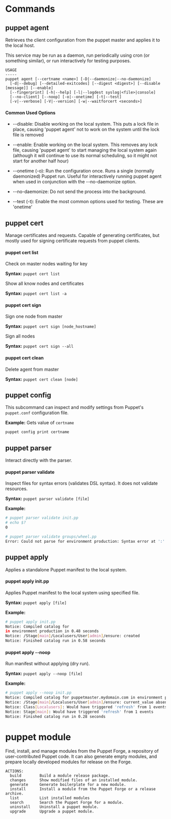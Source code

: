 ﻿# Commands

## puppet agent

Retrieves the client configuration from the puppet master and applies it to the local host.

This service may be run as a daemon, run periodically using cron (or something similar), or run interactively for testing purposes.

```
USAGE
-----
puppet agent [--certname <name>] [-D|--daemonize|--no-daemonize]
  [-d|--debug] [--detailed-exitcodes] [--digest <digest>] [--disable [message]] [--enable]
  [--fingerprint] [-h|--help] [-l|--logdest syslog|<file>|console]
  [--no-client] [--noop] [-o|--onetime] [-t|--test]
  [-v|--verbose] [-V|--version] [-w|--waitforcert <seconds>]
```

#### Common Used Options

- --disable:
  Disable working on the local system. This puts a lock file in place,
  causing 'puppet agent' not to work on the system until the lock file
  is removed
  
- --enable:
  Enable working on the local system. This removes any lock file,
  causing 'puppet agent' to start managing the local system again
  (although it will continue to use its normal scheduling, so it might
  not start for another half hour)
  
- --onetime (-o):
  Run the configuration once. Runs a single (normally daemonized) Puppet
  run. Useful for interactively running puppet agent when used in
  conjunction with the --no-daemonize option.

- --no-daemonize:
  Do not send the process into the background.

- --test (-t):
  Enable the most common options used for testing. These are 'onetime'



## puppet cert

Manage certificates and requests. Capable of generating certificates,
but mostly used for signing certificate requests from puppet clients.

#### puppet cert list

Check on master nodes waiting for key

**Syntax:** `puppet cert list`

Show all know nodes and certificates

**Syntax:** `puppet cert list -a`

#### puppet cert sign

Sign one node from master

**Syntax:** `puppet cert sign [node_hostname]`

Sign all nodes

**Syntax:** `puppet cert sign --all`

#### puppet cert clean 

Delete agent from master

**Syntax:** `puppet cert clean [node]`



## puppet config

This subcommand can inspect and modify settings from Puppet's `puppet.conf` configuration file. 

**Example:** Gets value of `certname`

```bash
puppet config print certname
```



## puppet parser

Interact directly with the parser.

#### puppet parser validate

Inspect files for syntax errors (validates DSL syntax). It does not validate resources.

**Syntax:** `puppet parser validate [file]`

**Example:**

```bash
# puppet parser validate init.pp 
# echo $?
0

# puppet parser validate groups/wheel.pp 
Error: Could not parse for environment production: Syntax error at ':' at /etc/puppetlabs/puppet/modules/localusers/manifests/groups/wheel.pp:1
```



## puppet apply

Applies a standalone Puppet manifest to the local system.

#### puppet apply init.pp

Applies Puppet manifest to the local system using specified file.

**Syntax:** `puppet apply [file]`

**Example:**

```bash
# puppet apply init.pp 
Notice: Compiled catalog for 
in environment production in 0.48 seconds
Notice: /Stage[main]/Localusers/User[admin]/ensure: created
Notice: Finished catalog run in 0.58 seconds
```

#### puppet apply --noop

Run manifest without applying (dry run).

**Syntax:** `puppet apply --noop [file]`

**Example:**

```bash
# puppet apply --noop init.pp 
Notice: Compiled catalog for puppetmaster.mydomain.com in environment production in 0.28 seconds
Notice: /Stage[main]/Localusers/User[admin]/ensure: current_value absent, should be present (noop)
Notice: Class[Localusers]: Would have triggered 'refresh' from 1 events
Notice: Stage[main]: Would have triggered 'refresh' from 1 events
Notice: Finished catalog run in 0.28 seconds
```



# puppet module

Find, install, and manage modules from the Puppet Forge,
a repository of user-contributed Puppet code. It can also generate empty
modules, and prepare locally developed modules for release on the Forge.

```
ACTIONS:
  build        Build a module release package.
  changes      Show modified files of an installed module.
  generate     Generate boilerplate for a new module.
  install      Install a module from the Puppet Forge or a release archive.
  list         List installed modules
  search       Search the Puppet Forge for a module.
  uninstall    Uninstall a puppet module.
  upgrade      Upgrade a puppet module.
```
